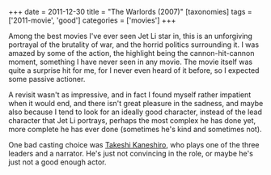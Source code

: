 +++
date = 2011-12-30
title = "The Warlords (2007)"
[taxonomies]
tags = ['2011-movie', 'good']
categories = ['movies']
+++

Among the best movies I've ever seen Jet Li star in, this is an
unforgiving portrayal of the brutality of war, and the horrid politics
surrounding it. I was amazed by some of the action, the highlight being
the cannon-hit-cannon moment, something I have never seen in any movie.
The movie itself was quite a surprise hit for me, for I never even heard
of it before, so I expected some passive actioner.

A revisit wasn't as impressive, and in fact I found myself rather
impatient when it would end, and there isn't great pleasure in the
sadness, and maybe also because I tend to look for an ideally good
character, instead of the lead character that Jet Li portrays, perhaps
the most complex he has done yet, more complete he has ever done
(sometimes he's kind and sometimes not).

One bad casting choice was [Takeshi Kaneshiro], who plays one of the
three leaders and a narrator. He's just not convincing in the role, or
maybe he's just not a good enough actor.

  [Takeshi Kaneshiro]: http://en.wikipedia.org/wiki/Takeshi_Kaneshiro
